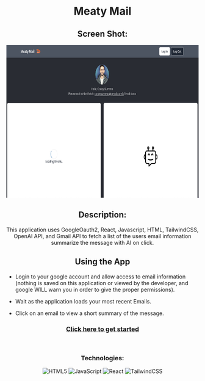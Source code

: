<div id="description" align="center">

# Meaty Mail

## Screen Shot:
<img
    src="src/assets/appss.png"
    width="800" height="400"
/>

## Description:
This application uses GoogleOauth2, React, Javascript, HTML, TailwindCSS, OpenAI API, and Gmail API to fetch a list of the users email information summarize the message with AI on click.

## Using the App
</div>

- Login to your google account and allow access to email information (nothing is saved on this application or viewed by the developer, and google WILL warn you in order to give the proper permissions).

- Wait as the application loads your most recent Emails.

- Click on an email to view a short summary of the message.

<div align='center'>

### [Click here to get started](https://gmail-ai.netlify.app/)

</div>
</br>

<div align='center'>

<h3>
Technologies:
</h3>

![HTML5](https://img.shields.io/badge/html5-%23E34F26.svg?style=for-the-badge&logo=html5&logoColor=white)
![JavaScript](https://img.shields.io/badge/JavaScript-323330?style=for-the-badge&logo=javascript&logoColor=F7DF1E)
![React](https://img.shields.io/badge/react-%2320232a.svg?style=for-the-badge&logo=react&logoColor=%2361DAFB)
![TailwindCSS](https://img.shields.io/badge/tailwindcss-%2338B2AC.svg?style=for-the-badge&logo=tailwind-css&logoColor=white)

</div>


